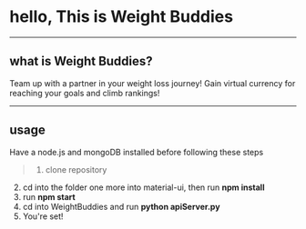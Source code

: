 # hello, This is **Weight Buddies**

----
## what is Weight Buddies?
Team up with a partner in your weight loss journey! Gain virtual currency for reaching your goals and climb rankings!

----
## usage
Have a node.js and mongoDB installed before following these steps

> 1. clone repository
2. cd into the folder one more into material-ui, then run **npm install**
3. run **npm start**
4. cd into WeightBuddies and run **python apiServer.py**
5. You're set!

